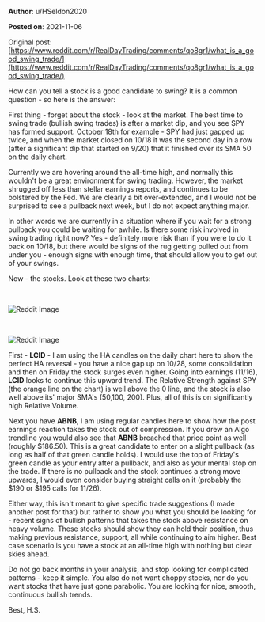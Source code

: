 **Author**: u/HSeldon2020

**Posted on**: 2021-11-06

Original post: [https://www.reddit.com/r/RealDayTrading/comments/qo8gr1/what_is_a_good_swing_trade/](https://www.reddit.com/r/RealDayTrading/comments/qo8gr1/what_is_a_good_swing_trade/)

How can you tell a stock is a good candidate to swing?  It is a common question - so here is the answer:

First thing - forget about the stock - look at the market.  The best time to swing trade (bullish swing trades) is after a market dip, and you see SPY has formed support.  October 18th for example - SPY had just gapped up twice, and when the market closed on 10/18 it was the second day in a row (after a significant dip that started on 9/20) that it finished over its SMA 50 on the daily chart.  

Currently we are hovering around the all-time high, and normally this wouldn't be a great environment for swing trading.  However, the market shrugged off less than stellar earnings reports, and continues to be bolstered by the Fed.  We are clearly a bit over-extended, and I would not be surprised to see a pullback next week, but I do not expect anything major.

In other words we are currently in a situation where if you wait for a strong pullback you could be waiting for awhile.  Is there some risk involved in swing trading right now? Yes - definitely more risk than if you were to do it back on 10/18, but there would be signs of the rug getting pulled out from under you - enough signs with enough time, that should allow you to get out of your swings.

Now - the stocks.  Look at these two charts:

&#x200B;

<img src="cache/images/235546d286b6e6e9e33ac4329b54c10a.png" alt="Reddit Image">

&#x200B;

<img src="cache/images/340e90993cc0af1209e167cfa7f15248.png" alt="Reddit Image">

First - **LCID** \- I am using the HA candles on the daily chart here to show the perfect HA reversal - you have a nice gap up on 10/28, some consolidation and then on Friday the stock surges even higher.  Going into earnings (11/16), **LCID** looks to continue this upward trend.  The Relative Strength against SPY (the orange line on the chart) is well above the 0 line, and the stock is also well above its' major SMA's (50,100, 200).  Plus, all of this is on significantly high Relative Volume.

Next you have **ABNB**, I am using regular candles here to show how the post earnings reaction takes the stock out of compression.  If you drew an Algo trendline you would also see that **ABNB** breached that price point as well (roughly $186.50).  This is a great candidate to enter on a slight pullback (as long as half of that green candle holds).  I would use the top of Friday's green candle as your entry after a pullback, and also as your mental stop on the trade.  If there is no pullback and the stock continues a strong move upwards, I would even consider buying straight calls on it (probably the $190 or $195 calls for 11/26).

Either way, this isn't meant to give specific trade suggestions (I made another post for that) but rather to show you what you should be looking for - recent signs of bullish patterns that takes the stock above resistance on heavy volume.  These stocks should show they can hold their position, thus making previous resistance, support, all while continuing to aim higher.   Best case scenario is you have a stock at an all-time high with nothing but clear skies ahead.

Do not go back months in your analysis, and stop looking for complicated patterns - keep it simple.  You also do not want choppy stocks, nor do you want stocks that have just gone parabolic.  You are looking for nice, smooth, continuous bullish trends.

Best, H.S.